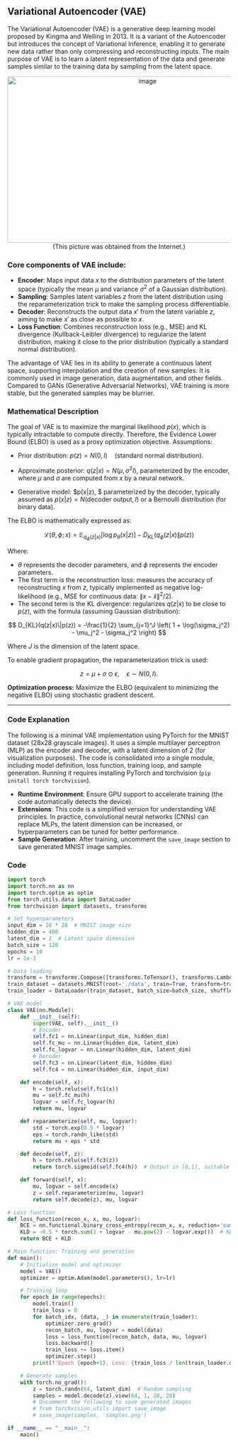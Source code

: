 ## Variational Autoencoder (VAE)
The Variational Autoencoder (VAE) is a generative deep learning model proposed by Kingma and Welling in 2013. It is a variant of the Autoencoder but introduces the concept of Variational Inference, enabling it to generate new data rather than only compressing and reconstructing inputs. The main purpose of VAE is to learn a latent representation of the data and generate samples similar to the training data by sampling from the latent space.  
<div align="center">
<img width="617" height="376" alt="image" src="https://github.com/user-attachments/assets/da34a994-bb28-42a6-81d9-8e64e091059c" />
</div>
<div align="center">
(This picture was obtained from the Internet.)
</div>

### Core components of VAE include:
- **Encoder**: Maps input data $x$ to the distribution parameters of the latent space (typically the mean $\mu$ and variance $\sigma^2$ of a Gaussian distribution).
- **Sampling**: Samples latent variables $z$ from the latent distribution using the reparameterization trick to make the sampling process differentiable.
- **Decoder**: Reconstructs the output data $x'$ from the latent variable $z$, aiming to make $x'$ as close as possible to $x$.
- **Loss Function**: Combines reconstruction loss (e.g., MSE) and KL divergence (Kullback-Leibler divergence) to regularize the latent distribution, making it close to the prior distribution (typically a standard normal distribution).

The advantage of VAE lies in its ability to generate a continuous latent space, supporting interpolation and the creation of new samples. It is commonly used in image generation, data augmentation, and other fields. Compared to GANs (Generative Adversarial Networks), VAE training is more stable, but the generated samples may be blurrier.

### Mathematical Description

The goal of VAE is to maximize the marginal likelihood $p(x)$, which is typically intractable to compute directly. Therefore, the Evidence Lower Bound (ELBO) is used as a proxy optimization objective. Assumptions:

* Prior distribution: $p(z) = N(0, I) \quad \text{(standard normal distribution).}$ 

* Approximate posterior: $q(z|x) = N(\mu, \sigma^2 I),$  parameterized by the encoder, where $\mu$ and $\sigma$ are computed from $x$ by a neural network.

* Generative model: $p(x|z), $ parameterized by the decoder, typically assumed as $p(x|z) = N(\text{decoder output}, I)$  or a Bernoulli distribution (for binary data).



The ELBO is mathematically expressed as: 

$$
\mathcal{L}(\theta, \phi; x) = \mathbb{E}_ {q_\phi(z|x)} [\log p_\theta(x|z)] - D_{KL}(q_\phi(z|x)\|p(z))
$$

Where:

* $\theta$ represents the decoder parameters, and $\phi$ represents the encoder parameters.
* The first term is the reconstruction loss: measures the accuracy of reconstructing $x$ from $z$, typically implemented as negative log-likelihood (e.g., MSE for continuous data: $\|x - \hat{x}\|^2 / 2$).
* The second term is the KL divergence: regularizes $q(z|x)$ to be close to $p(z)$, with the formula (assuming Gaussian distribution):

$$
D_{KL}(q(z|x)\|p(z)) = -\frac{1}{2} \sum_{j=1}^J \left( 1 + \log(\sigma_j^2) - \mu_j^2 - \sigma_j^2 \right)
$$

Where $J$ is the dimension of the latent space.



To enable gradient propagation, the reparameterization trick is used:

$$
z = \mu + \sigma \odot \epsilon, \quad \epsilon \sim N(0, I).
$$



**Optimization process:** Maximize the ELBO (equivalent to minimizing the negative ELBO) using stochastic gradient descent.

---

### Code Explanation
The following is a minimal VAE implementation using PyTorch for the MNIST dataset (28x28 grayscale images). It uses a simple multilayer perceptron (MLP) as the encoder and decoder, with a latent dimension of 2 (for visualization purposes). The code is consolidated into a single module, including model definition, loss function, training loop, and sample generation. Running it requires installing PyTorch and torchvision (`pip install torch torchvision`).  

- **Runtime Environment**: Ensure GPU support to accelerate training (the code automatically detects the device).  
- **Extensions**: This code is a simplified version for understanding VAE principles. In practice, convolutional neural networks (CNNs) can replace MLPs, the latent dimension can be increased, or hyperparameters can be tuned for better performance.  
- **Sample Generation**: After training, uncomment the `save_image` section to save generated MNIST image samples.

### Code
```python
import torch
import torch.nn as nn
import torch.optim as optim
from torch.utils.data import DataLoader
from torchvision import datasets, transforms

# Set hyperparameters
input_dim = 28 * 28  # MNIST image size
hidden_dim = 400
latent_dim = 2  # Latent space dimension
batch_size = 128
epochs = 10
lr = 1e-3

# Data loading
transform = transforms.Compose([transforms.ToTensor(), transforms.Lambda(lambda x: x.view(-1))])
train_dataset = datasets.MNIST(root='./data', train=True, transform=transform, download=True)
train_loader = DataLoader(train_dataset, batch_size=batch_size, shuffle=True)

# VAE model
class VAE(nn.Module):
    def __init__(self):
        super(VAE, self).__init__()
        # Encoder
        self.fc1 = nn.Linear(input_dim, hidden_dim)
        self.fc_mu = nn.Linear(hidden_dim, latent_dim)
        self.fc_logvar = nn.Linear(hidden_dim, latent_dim)
        # Decoder
        self.fc3 = nn.Linear(latent_dim, hidden_dim)
        self.fc4 = nn.Linear(hidden_dim, input_dim)

    def encode(self, x):
        h = torch.relu(self.fc1(x))
        mu = self.fc_mu(h)
        logvar = self.fc_logvar(h)
        return mu, logvar

    def reparameterize(self, mu, logvar):
        std = torch.exp(0.5 * logvar)
        eps = torch.randn_like(std)
        return mu + eps * std

    def decode(self, z):
        h = torch.relu(self.fc3(z))
        return torch.sigmoid(self.fc4(h))  # Output in [0,1], suitable for MNIST

    def forward(self, x):
        mu, logvar = self.encode(x)
        z = self.reparameterize(mu, logvar)
        return self.decode(z), mu, logvar

# Loss function
def loss_function(recon_x, x, mu, logvar):
    BCE = nn.functional.binary_cross_entropy(recon_x, x, reduction='sum')  # Reconstruction loss
    KLD = -0.5 * torch.sum(1 + logvar - mu.pow(2) - logvar.exp())  # KL divergence
    return BCE + KLD

# Main function: Training and generation
def main():
    # Initialize model and optimizer
    model = VAE()
    optimizer = optim.Adam(model.parameters(), lr=lr)

    # Training loop
    for epoch in range(epochs):
        model.train()
        train_loss = 0
        for batch_idx, (data, _) in enumerate(train_loader):
            optimizer.zero_grad()
            recon_batch, mu, logvar = model(data)
            loss = loss_function(recon_batch, data, mu, logvar)
            loss.backward()
            train_loss += loss.item()
            optimizer.step()
        print(f'Epoch {epoch+1}, Loss: {train_loss / len(train_loader.dataset):.4f}')

    # Generate samples
    with torch.no_grad():
        z = torch.randn(64, latent_dim)  # Random sampling
        samples = model.decode(z).view(64, 1, 28, 28)
        # Uncomment the following to save generated images
        # from torchvision.utils import save_image
        # save_image(samples, 'samples.png')

if __name__ == "__main__":
    main()

```


